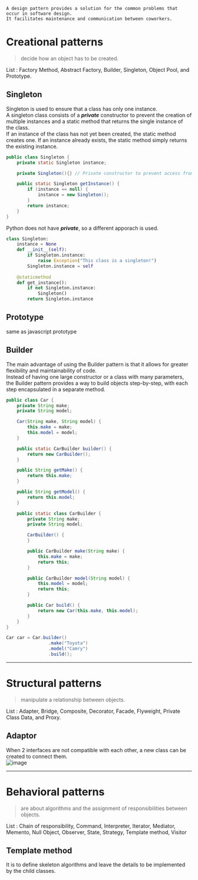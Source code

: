 ~~~
A design pattern provides a solution for the common problems that occur in software design.
It facilitates maintenance and communication between coworkers.
~~~

# Creational patterns
>decide how an object has to be created.<br>

List : Factory Method, Abstract Factory, Builder, Singleton, Object Pool, and Prototype. 

## Singleton
Singleton is used to ensure that a class has only one instance.<br>
A singleton class consists of a ***private*** constructor to prevent the creation of multiple instances and a static method that returns the single instance of the class.<br>
If an instance of the class has not yet been created, the static method creates one. If an instance already exists, the static method simply returns the existing instance.
~~~java
public class Singleton {
    private static Singleton instance;

    private Singleton(){} // Private constructor to prevent access from outside the class

    public static Singleton getInstance() {
        if (instance == null) {
            instance = new Singleton();
        }
        return instance;
    }
}
~~~
Python does not have ***private***, so a different apporach is used.
~~~python
class Singleton:
    instance = None
    def __init__(self):
        if Singleton.instance:
            raise Exception("This class is a singleton!")
        Singleton.instance = self
        
    @staticmethod
    def get_instance():
        if not Singleton.instance:
            Singleton()
        return Singleton.instance
~~~

## Prototype
same as javascript prototype

## Builder
The main advantage of using the Builder pattern is that it allows for greater flexibility and maintainability of code.<br>
Instead of having one large constructor or a class with many parameters, the Builder pattern provides a way to build objects step-by-step, with each step encapsulated in a separate method.
~~~java
public class Car {
    private String make;
    private String model;

    Car(String make, String model) {
        this.make = make;
        this.model = model;
    }

    public static CarBuilder builder() {
        return new CarBuilder();
    }

    public String getMake() {
        return this.make;
    }

    public String getModel() {
        return this.model;
    }

    public static class CarBuilder {
        private String make;
        private String model;

        CarBuilder() {
        }

        public CarBuilder make(String make) {
            this.make = make;
            return this;
        }

        public CarBuilder model(String model) {
            this.model = model;
            return this;
        }

        public Car build() {
            return new Car(this.make, this.model);
        }
    }
}

Car car = Car.builder()
                .make("Toyota")
                .model("Camry")
                .build();
~~~

---
# Structural patterns
>manipulate a relationship between objects.<br>

List : Adapter, Bridge, Composite, Decorator, Facade, Flyweight, Private Class Data, and Proxy.

## Adaptor
When 2 interfaces are not compatible with each other, a new class can be created to connect them.<br>
![image](https://user-images.githubusercontent.com/67142421/178671279-5239da73-796e-48cd-b44e-ef2dd7e21ee1.png)<br>

---
# Behavioral patterns
>are about algorithms and the assignment of responsibilities between objects.<br>

List : Chain of responsibility, Command, Interpreter, Iterator, Mediator, Memento, Null Object, Observer, State, Strategy, Template method, Visitor 

## Template method
It is to define skeleton algorithms and leave the details to be implemented by the child classes.
